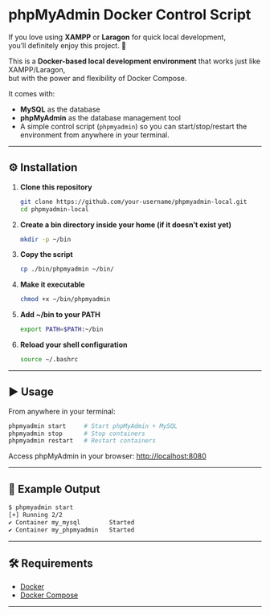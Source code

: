 # phpMyAdmin Docker Control Script

If you love using **XAMPP** or **Laragon** for quick local development,  
you’ll definitely enjoy this project. 🚀  

This is a **Docker-based local development environment** that works just like XAMPP/Laragon,  
but with the power and flexibility of Docker Compose.  

It comes with:
- **MySQL** as the database
- **phpMyAdmin** as the database management tool
- A simple control script (`phpmyadmin`) so you can start/stop/restart the environment from anywhere in your terminal.

---

## ⚙️ Installation

1. **Clone this repository**
   ```bash
   git clone https://github.com/your-username/phpmyadmin-local.git
   cd phpmyadmin-local
2. **Create a bin directory inside your home (if it doesn’t exist yet)**
   ```bash
   mkdir -p ~/bin
3. **Copy the script**
   ```bash
   cp ./bin/phpmyadmin ~/bin/
4. **Make it executable**
   ```bash
   chmod +x ~/bin/phpmyadmin
5. **Add ~/bin to your PATH**
   ```bash
   export PATH=$PATH:~/bin
6. **Reload your shell configuration**
   ```bash
   source ~/.bashrc

---

## ▶️ Usage

From anywhere in your terminal:
  ```bash
  phpmyadmin start     # Start phpMyAdmin + MySQL
  phpmyadmin stop      # Stop containers
  phpmyadmin restart   # Restart containers
  ```
Access phpMyAdmin in your browser: [http://localhost:8080](http://localhost:8080)

---

## 🐳 Example Output
  ```bash
  $ phpmyadmin start
  [+] Running 2/2
  ✔ Container my_mysql        Started
  ✔ Container my_phpmyadmin   Started
  ```

---

## 🛠️ Requirements
- [Docker](https://docs.docker.com/get-docker/)
- [Docker Compose](https://docs.docker.com/compose/)

---
